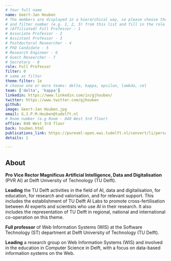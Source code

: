 ```yaml
---
# Your full name
name: Geert-Jan Houben
# The members are displayed in a hierarchical way, so please choose the role (e.g. Full Professor, Assistant Professor etc)
# and filter number (e.g. 1, 2, 3) from this list and fill in the role and filter from below:
# (Affiliated) Full Professor - 1
# Associate Professor - 2
# Assistant Professor - 3
# Postdoctoral Researcher - 4
# PhD Candidate - 5
# Research Engineer - 6
# Guest Researcher - 7
# Secretary - 8
role: Full Professor
filter: 0
# same as filter
theme-filter: 1e
# choose one or more teams: delta, kappa, epsilon, lambda, cel
team: ['delta', 'kappa']
linkedin: https://www.linkedin.com/in/gjhouben/
twitter: https://www.twitter.com/gjhouben
github:
image: Geert-Jan Houben.jpg
email: G.J.P.M.Houben@tudelft.nl
# Room number (e.g Room - 840 West 3rd floor)
office: 840 West 3rd floor
back: houben.html
publications_link: https://purexml-open.ewi.tudelft.nl/convert/li/persons/3f77eaf9-d538-4448-9035-a34b160676eb
details: 1

---
```


## About
**Pro Vice Rector Magnificus Artificial Intelligence, Data and Digitalisation**
(PVR AI) at Delft University of Technology (TU Delft).

**Leading** the TU Delft activities in the field of AI, data and digitalisation, 
for education, for research and valorisation, and for relevant support. 
This includes the establishment of TU Delft AI Labs to promote cross-fertilisation between 
AI experts and scientists who use AI in their research. It also includes the representation of TU Delft in regional,
national and international co-operation on this theme.

**Full professor** of Web Information Systems (WIS) at the Software Technology (ST) department at Delft University 
of Technology (TU Delft).

**Leading** a research group on Web Information Systems (WIS) and involved in the education in Computer Science
in Delft, with a focus on data-based information systems on the Web.

